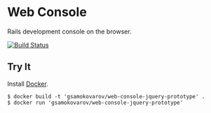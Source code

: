 Web Console
===========

Rails development console on the browser.

[![Build Status](https://travis-ci.org/gsamokovarov/web-console.png)](https://travis-ci.org/gsamokovarov/web-console)

Try It
------

Install [Docker].

```shell
$ docker build -t 'gsamokovarov/web-console-jquery-prototype' .
$ docker run 'gsamokovarov/web-console-jquery-prototype'
```

  [Docker]: http://www.docker.io/
